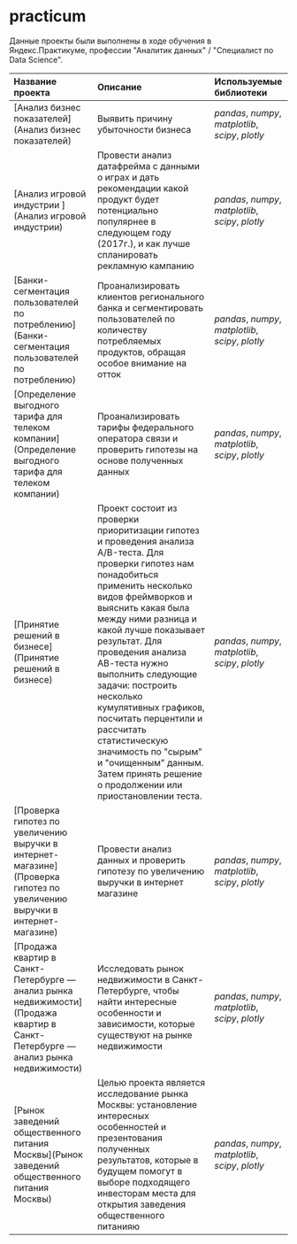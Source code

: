 # practicum
Данные проекты были выполнены в ходе обучения в Яндекс.Практикуме, профессии "Аналитик данных" / "Специалист по Data Science".

| Название проекта | Описание | Используемые библиотеки | 
| :---------------------- | :---------------------- | :---------------------- |
|[Анализ бизнес показателей](Анализ бизнес показателей) |  Выявить причину убыточности бизнеса| *pandas*, *numpy*, *matplotlib*, *scipy*, *plotly*|
|[Анализ игровой индустрии ](Анализ игровой индустрии) |  Провести анализ датафрейма с данными о играх и дать рекомендации какой продукт будет потенциально популярнее в следующем году (2017г.), и как лучше спланировать рекламную кампанию| *pandas*, *numpy*, *matplotlib*, *scipy*, *plotly*|
|[Банки- сегментация пользователей по потреблению](Банки- сегментация пользователей по потреблению) |  Проанализировать клиентов регионального банка и сегментировать пользователей по количеству потребляемых продуктов, обращая особое внимание на отток| *pandas*, *numpy*, *matplotlib*, *scipy*, *plotly* |
|[Определение выгодного тарифа для телеком компании](Определение выгодного тарифа для телеком компании) |  Проанализировать тарифы федерального оператора связи и проверить гипотезы на основе полученных данных| *pandas*, *numpy*, *matplotlib*, *scipy*, *plotly* |
|[Принятие решений в бизнесе](Принятие решений в бизнесе) |  Проект состоит из проверки приоритизации гипотез и проведения анализа A/B-теста. Для проверки гипотез нам понадобиться применить несколько видов фреймворков и выяснить какая была между ними разница и какой лучше показывает результат. Для проведения анализа АВ-теста нужно выполнить следующие задачи: построить несколько кумулятивных графиков, посчитать перцентили и рассчитать статистическую значимость по "сырым" и "очищенным" данным. Затем принять решение о продолжении или приостановлении теста.| *pandas*, *numpy*, *matplotlib*, *scipy*, *plotly* |
|[Проверка гипотез по увеличению выручки в интернет-магазине](Проверка гипотез по увеличению выручки в интернет-магазине) |  Провести анализ данных и проверить гипотезу по увеличению выручки в интернет магазине| *pandas*, *numpy*, *matplotlib*, *scipy*, *plotly*|
|[Продажа квартир в Санкт-Петербурге — анализ рынка недвижимости](Продажа квартир в Санкт-Петербурге — анализ рынка недвижимости) |  Исследовать рынок недвижимости в Санкт-Петербурге, чтобы найти интересные особенности и зависимости, которые существуют на рынке недвижимости| *pandas*, *numpy*, *matplotlib*, *scipy*, *plotly* |
|[Рынок заведений общественного питания Москвы](Рынок заведений общественного питания Москвы) |  Целью проекта является исследование рынка Москвы: установление интересных особенностей и презентования полученных результатов, которые в будущем помогут в выборе подходящего инвесторам места для открытия заведения общественного питанияю| *pandas*, *numpy*, *matplotlib*, *scipy*, *plotly* |
